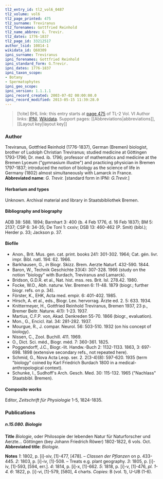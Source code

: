 ```yaml
---
tl2_entry_id: tl2_vol6_0487
tl2_volume: vol6
tl2_page_printed: 475
tl2_surname: Treviranus
tl2_forenames: Gottfried Reinhold
tl2_name_abbrev: G. Trevir.
tl2_dates: 1776-1837
tl2_page_id: 33212517
author_lsid: 10814-1
wikidata_id: Q60309
ipni_surname: Treviranus
ipni_forenames: Gottfried Reinhold
ipni_standard_form: G.Trevir.
ipni_dates: 1776-1837
ipni_taxon_scope: 
- Botany
- Spermatophytes
ipni_geo_scope: 
ipni_version: 1.1.1.1
ipni_record_created: 2003-07-02 00:00:00.0
ipni_record_modified: 2013-05-15 11:39:28.0
---
```


> [!cite] BHL link: this entry starts at [page 475](https://www.biodiversitylibrary.org/page/33212517) of TL-2 Vol. VI
> Author links: [IPNI](https://www.ipni.org/a/10814-1), [Wikidata](https://www.wikidata.org/wiki/Q60309). Support pages: [[Abbreviations|abbreviations]], [[Layout key|layout key]]

### Author

Treviranus, Gottfried Reinhold (1776-1837), German (Bremen) biologist, brother of Ludolph Christian Treviranus; studied medicine at Göttingen 1793-1796; Dr. med. ib. 1796; professor of mathematics and medicine at the Bremen Lyceum ("gymnasium illustre") and practicing physician in Bremen 1797-1837; introduced the notion of biology as the science of life in Germany (1802) almost simultaneously with Lamarck in France. 
**Abbreviated name**: *G. Trevir.* \[standard form in IPNI: *G.Trevir.*\]

#### Herbarium and types

Unknown. Archival material and library in Staatsbibliothek Bremen.

#### Bibliography and biography

ADB 38: 588. 1894; Barnhart 3: 400 (b. 4 Feb 1776, d. 16 Feb 1837); BM 5: 2137; CSP 6: 34-35; De Toni 1: cxxiv; DSB 13: 460-462 (P. Smit) (bibl.); Herder p. 33; Jackson p. 37.

#### Biofile

- Anon., Brit. Mus. gen. cat. print. books 241: 301-302. 1964; Cat. gén. livr. impr. Bibl. natl. 194: 62. 1966.
- Barkhausen, G., *in* Biogr. Skizz. Brem. Aerzte Naturf. 432-590. 1844.
- Baron, W., Technik Geschichte 33(4): 307-328. 1966 (study on the notion "biology" with Burdach, Treviranus and Lamarck).
- Bridson, G.D.R. et al., Nat. hist. mss. res. Brit. Isl. 278.42. 1980.
- Focke, W.O., Abh. naturw. Ver. Bremen 6: 11-48. 1879 (biogr.; further biogr. refs. on p. 34).
- Förster, K., EHK, Acta med. empir. 6: 401-402. 1985.
- Hirsch, A. et al., eds., Biogr. Lex. hervorrag. Ärzte ed. 2. 5: 633. 1934.
- Knittermeyer, H., Gottfried Reinhold Treviranus, Bremen 1937, 23 p., Bremer Beitr. Naturw. 4(1): 1-23. 1937.
- Martius, C.F.P. von, Akad. Denkreden 55-70. 1866 (biogr., evaluation).
- Mon., G., Encicl. ital. 34: 281-282. 1937.
- Mourgue, R., J. compar. Neurol. 56: 503-510. 1932 (on his concept of biology).
- Nissen, C., Zool. Buchill. 411. 1969.
- O., Dict. Sci. méd., Biogr. méd. 7: 360-361. 1825.
- Poggendorff, J.C., Biogr.-lit. Handw.-Buch 2: 1132-1133. 1863, 3: 697-698. 1898 (extensive secondary refs., not repeated here).
- Schmid, G., Nova Acta Leop. ser. 2. 2(3-4)(8): 597-620. 1935 (term "biology" coined by Karl Friedrich Burdach 1800 in a medical-anthropological context).
- Schunke, I., Sudhoff's Arch. Gesch. Med. 30: 115-132. 1965 ("Nachlass" Staatsbibl. Bremen).

#### Composite works

Editor, *Zeitschrift für Physiologie* 1-5, 1824-1835.

### Publications

##### n.15.080. Biologie

**Title**
*Biologie*, oder Philosopie der lebenden Natur für Naturforscher und Aerzte... Göttingen (bey Johann Friedrich Röwer) 1802-1822, 6 vols. Oct.
**Abbreviated title**: *Biologie*.

**Notes**
*1*: 1802, p. \[i\]-xiv, \[1\]-477, \[478\]. – *Classen der Pflanzen* on p. 433-445.
*2*: 1803, p. \[i\]-iv, \[1\]-508. – Treats e.g. plant geography.
*3*: 1805, p. \[i\]-iv, \[1\]-593, \[594, err.\].
*4*: 1814, p. \[i\]-x, \[1\]-662.
*5*: 1818, p. \[i\]-v, \[1\]-476, *pl. 1-4.*
*6*: 1822, p. \[i\]-vi, \[1\]-579, \[580\], 4 charts.
*Copies*: B (vol. 1), U-UB (1-6).

